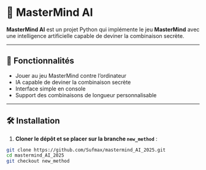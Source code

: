 # 🎯 MasterMind AI

**MasterMind AI** est un projet Python qui implémente le jeu **MasterMind** avec une intelligence artificielle capable de deviner la combinaison secrète.

---

## 🔹 Fonctionnalités

- Jouer au jeu MasterMind contre l’ordinateur
- IA capable de deviner la combinaison secrète
- Interface simple en console
- Support des combinaisons de longueur personnalisable

---

## 🛠️ Installation

1. **Cloner le dépôt et se placer sur la branche `new_method`** :

```bash
git clone https://github.com/Sufmax/mastermind_AI_2025.git
cd mastermind_AI_2025
git checkout new_method

